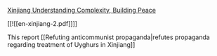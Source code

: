 [Xinjiang Understanding Complexity, Building Peace](https://rolandtheodoreboer.files.wordpress.com/2021/06/en-xinjiang-2.pdf)

[[![[en-xinjiang-2.pdf]]]]

This report [[Refuting anticommunist propaganda|refutes propaganda regarding treatment of Uyghurs in Xinjiang]]